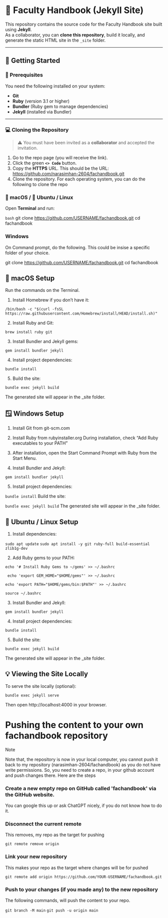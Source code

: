 # 📘 Faculty Handbook (Jekyll Site)

This repository contains the source code for the Faculty Handbook site built using **Jekyll**.  
As a collaborator, you can **clone this repository**, build it locally, and generate the static HTML site in the `_site` folder.

---

## 🚀 Getting Started

### 🧩 Prerequisites
You need the following installed on your system:

- **Git**  
- **Ruby** (version 3.1 or higher)
- **Bundler** (Ruby gem to manage dependencies)
- **Jekyll** (installed via Bundler)

---

### 💻 Cloning the Repository

> ⚠️ You must have been invited as a **collaborator** and accepted the invitation.

1. Go to the repo page (you will receive the link).
2. Click the green **`<> Code`** button.
3. Copy the **HTTPS** URL.
This should be the URL: https://github.com/narasimhan-2604/fachandbook.git
4. Clone the repository. For each operating system, you can do the following to clone the repo
### 🍎 macOS / 🐧 Ubuntu / Linux

Open **Terminal** and run:

```bash```
git clone https://github.com/USERNAME/fachandbook.git
cd fachandbook

### Windows
On Command prompt, do the following. This could be insise a specific folder of
your choice.

git clone https://github.com/USERNAME/fachandbook.git
cd fachandbook

## 🍎 macOS Setup
Run the commands on the Terminal.

1. Install Homebrew if you don’t have it:

```/bin/bash -c "$(curl -fsSL https://raw.githubusercontent.com/Homebrew/install/HEAD/install.sh)"```


2. Install Ruby and Git:

```brew install ruby git```


3. Install Bundler and Jekyll gems:

```gem install bundler jekyll```


4. Install project dependencies:

```bundle install```

5. Build the site:

```bundle exec jekyll build```

The generated site will appear in the _site folder.

## 🪟 Windows Setup

1. Install Git from git-scm.com

2. Install Ruby from rubyinstaller.org
During installation, check “Add Ruby executables to your PATH”

3. After installation, open the Start Command Prompt with Ruby from the Start Menu.

4. Install Bundler and Jekyll:

```gem install bundler jekyll```

5. Install project dependencies:

```bundle install```
Build the site:

```bundle exec jekyll build```
The generated site will appear in the _site folder.

## 🐧 Ubuntu / Linux Setup

1. Install dependencies:

```sudo apt update```
```sudo apt install -y git ruby-full build-essential zlib1g-dev```


2. Add Ruby gems to your PATH:

```echo '# Install Ruby Gems to ~/gems' >> ~/.bashrc```

``` echo 'export GEM_HOME="$HOME/gems"' >> ~/.bashrc```

```echo 'export PATH="$HOME/gems/bin:$PATH"' >> ~/.bashrc```

```source ~/.bashrc```


3. Install Bundler and Jekyll:

```gem install bundler jekyll```


4. Install project dependencies:

```bundle install```


5. Build the site:

```bundle exec jekyll build```

The generated site will appear in the _site folder.

## 💡 Viewing the Site Locally

To serve the site locally (optional):

```bundle exec jekyll serve```

Then open http://localhost:4000 in your browser.

# Pushing the content to your own fachandbook repository

> [!NOTE]
> Note that, the repository is now in your local computer, you cannot push it back to
my repository (narasimhan-2604/fachandbook) as you do not have write permissions. 
So, you need to create a repo, in your github account and push changes there. Here are the steps

### Create a new empty repo on GitHub called 'fachandbook' via the GitHub website. 
You can google this up or ask ChatGPT nicely, if you do not know how to do it.

### Disconnect the current remote
This removes, my repo as the target for pushing

```git remote remove origin```

### Link your new repository
This makes your repo as the target where changes will be for pushed

```git remote add origin https://github.com/YOUR-USERNAME/fachandbook.git```

### Push to your changes (if you made any) to the new repository

The following commands, will push the content to your repo.

```git branch -M main```
```git push -u origin main```